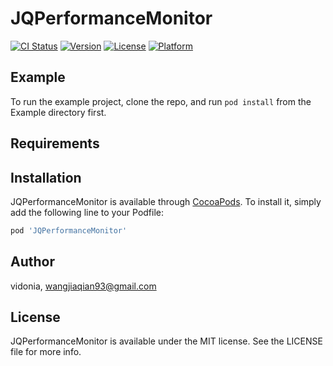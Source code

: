 # JQPerformanceMonitor

[![CI Status](https://img.shields.io/travis/vidonia/JQPerformanceMonitor.svg?style=flat)](https://travis-ci.org/vidonia/JQPerformanceMonitor)
[![Version](https://img.shields.io/cocoapods/v/JQPerformanceMonitor.svg?style=flat)](https://cocoapods.org/pods/JQPerformanceMonitor)
[![License](https://img.shields.io/cocoapods/l/JQPerformanceMonitor.svg?style=flat)](https://cocoapods.org/pods/JQPerformanceMonitor)
[![Platform](https://img.shields.io/cocoapods/p/JQPerformanceMonitor.svg?style=flat)](https://cocoapods.org/pods/JQPerformanceMonitor)

## Example

To run the example project, clone the repo, and run `pod install` from the Example directory first.

## Requirements

## Installation

JQPerformanceMonitor is available through [CocoaPods](https://cocoapods.org). To install
it, simply add the following line to your Podfile:

```ruby
pod 'JQPerformanceMonitor'
```

## Author

vidonia, wangjiaqian93@gmail.com

## License

JQPerformanceMonitor is available under the MIT license. See the LICENSE file for more info.
